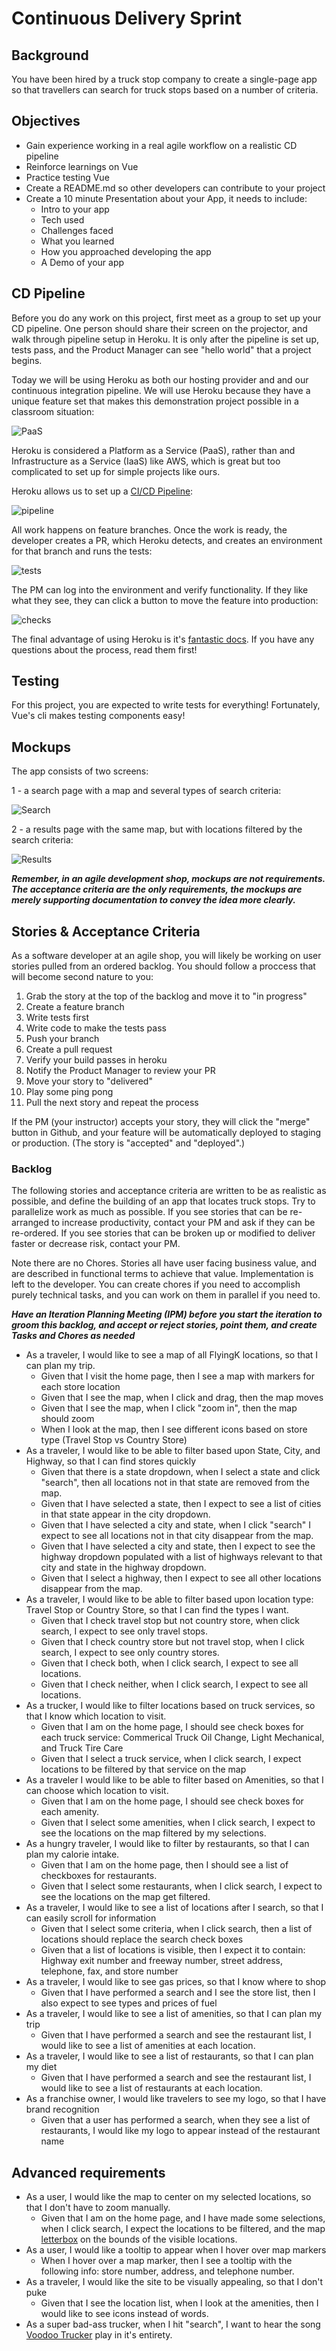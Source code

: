 # Continuous Delivery Sprint

## Background

You have been hired by a truck stop company to create a single-page app so that travellers can search for truck stops based on a number of criteria.

## Objectives

- Gain experience working in a real agile workflow on a realistic CD pipeline
- Reinforce learnings on Vue
- Practice testing Vue
- Create a README.md so other developers can contribute to your project
- Create a 10 minute Presentation about your App, it needs to include:
  - Intro to your app
  - Tech used
  - Challenges faced
  - What you learned
  - How you approached developing the app
  - A Demo of your app

## CD Pipeline

Before you do any work on this project, first meet as a group to set up your CD pipeline. One person should share their screen on the projector, and walk through pipeline setup in Heroku. It is only after the pipeline is set up, tests pass, and the Product Manager can see "hello world" that a project begins.

Today we will be using Heroku as both our hosting provider and and our continuous integration pipeline. We will use Heroku because they have a unique feature set that makes this demonstration project possible in a classroom situation:

![PaaS](./img/saas-vs-paas-vs-iaas.png)

Heroku is considered a Platform as a Service (PaaS), rather than and Infrastructure as a Service (IaaS) like AWS, which is great but too complicated to set up for simple projects like ours.

Heroku allows us to set up a [CI/CD Pipeline](https://devcenter.heroku.com/articles/pipelines):

![pipeline](./img/pipeline.png)

All work happens on feature branches. Once the work is ready, the developer creates a PR, which Heroku detects, and creates an environment for that branch and runs the tests:

![tests](./img/checks_pending.png)

The PM can log into the environment and verify functionality. If they like what they see, they can click a button to move the feature into production:

![checks](./img/checks_passed.png)

The final advantage of using Heroku is it's [fantastic docs](https://devcenter.heroku.com/categories/features). If you have any questions about the process, read them first!

## Testing

For this project, you are expected to write tests for everything! Fortunately, Vue's cli makes testing components easy!

## Mockups

The app consists of two screens:

1 - a search page with a map and several types of search criteria:

![Search](img/search_page.png)

2 - a results page with the same map, but with locations filtered by the search criteria:

![Results](img/results_page.png)

**_Remember, in an agile development shop, *mockups are not requirements*. The acceptance criteria are the only requirements, the mockups are merely supporting documentation to convey the idea more clearly._**

## Stories & Acceptance Criteria

As a software developer at an agile shop, you will likely be working on user stories pulled from an ordered backlog. You should follow a proccess that will become second nature to you:

1.  Grab the story at the top of the backlog and move it to "in progress"
1.  Create a feature branch
1.  Write tests first
1.  Write code to make the tests pass
1.  Push your branch
1.  Create a pull request
1.  Verify your build passes in heroku
1.  Notify the Product Manager to review your PR
1.  Move your story to "delivered"
1.  Play some ping pong
1.  Pull the next story and repeat the process

If the PM (your instructor) accepts your story, they will click the "merge" button in Github, and your feature will be automatically deployed to staging or production. (The story is "accepted" and "deployed".)

### Backlog

The following stories and acceptance criteria are written to be as realistic as possible, and define the building of an app that locates truck stops. Try to parallelize work as much as possible. If you see stories that can be re-arranged to increase productivity, contact your PM and ask if they can be re-ordered. If you see stories that can be broken up or modified to deliver faster or decrease risk, contact your PM.

Note there are no Chores. Stories all have user facing business value, and are described in functional terms to achieve that value. Implementation is left to the developer. You can create chores if you need to accomplish purely technical tasks, and you can work on them in parallel if you need to.

**_Have an Iteration Planning Meeting (IPM) before you start the iteration to groom this backlog, and accept or reject stories, point them, and create Tasks and Chores as needed_**

- As a traveler, I would like to see a map of all FlyingK locations, so that I can plan my trip.
  - Given that I visit the home page, then I see a map with markers for each store location
  - Given that I see the map, when I click and drag, then the map moves
  - Given that I see the map, when I click "zoom in", then the map should zoom
  - When I look at the map, then I see different icons based on store type (Travel Stop vs Country Store)
- As a traveler, I would like to be able to filter based upon State, City, and Highway, so that I can find stores quickly
  - Given that there is a state dropdown, when I select a state and click "search", then all locations not in that state are removed from the map.
  - Given that I have selected a state, then I expect to see a list of cities in that state appear in the city dropdown.
  - Given that I have selected a city and state, when I click "search" I expect to see all locations not in that city disappear from the map.
  - Given that I have selected a city and state, then I expect to see the highway dropdown populated with a list of highways relevant to that city and state in the highway dropdown.
  - Given that I select a highway, then I expect to see all other locations disappear from the map.
- As a traveler, I would like to be able to filter based upon location type: Travel Stop or Country Store, so that I can find the types I want.
  - Given that I check travel stop but not country store, when click search, I expect to see only travel stops.
  - Given that I check country store but not travel stop, when I click search, I expect to see only country stores.
  - Given that I check both, when I click search, I expect to see all locations.
  - Given that I check neither, when I click search, I expect to see all locations.
- As a trucker, I would like to filter locations based on truck services, so that I know which location to visit.
  - Given that I am on the home page, I should see check boxes for each truck service: Commerical Truck Oil Change, Light Mechanical, and Truck Tire Care
  - Given that I select a truck service, when I click search, I expect locations to be filtered by that service on the map
- As a traveler I would like to be able to filter based on Amenities, so that I can choose which location to visit.
  - Given that I am on the home page, I should see check boxes for each amenity.
  - Given that I select some amenities, when I click search, I expect to see the locations on the map filtered by my selections.
- As a hungry traveler, I would like to filter by restaurants, so that I can plan my calorie intake.
  - Given that I am on the home page, then I should see a list of checkboxes for restaurants.
  - Given that I select some restaurants, when I click search, I expect to see the locations on the map get filtered.
- As a traveler, I would like to see a list of locations after I search, so that I can easily scroll for information
  - Given that I select some criteria, when I click search, then a list of locations should replace the search check boxes
  - Given that a list of locations is visible, then I expect it to contain: Highway exit number and freeway number, street address, telephone, fax, and store number
- As a traveler, I would like to see gas prices, so that I know where to shop
  - Given that I have performed a search and I see the store list, then I also expect to see types and prices of fuel
- As a traveler, I would like to see a list of amenities, so that I can plan my trip
  - Given that I have performed a search and see the restaurant list, I would like to see a list of amenities at each location.
- As a traveler, I would like to see a list of restaurants, so that I can plan my diet
  - Given that I have performed a search and see the restaurant list, I would like to see a list of restaurants at each location.
- As a franchise owner, I would like travelers to see my logo, so that I have brand recognition
  - Given that a user has performed a search, when they see a list of restaurants, I would like my logo to appear instead of the restaurant name

## Advanced requirements

- As a user, I would like the map to center on my selected locations, so that I don't have to zoom manually.
  - Given that I am on the home page, and I have made some selections, when I click search, I expect the locations to be filtered, and the map [letterbox](<https://en.wikipedia.org/wiki/Letterboxing_(filming)>) on the bounds of the visible locations.
- As a user, I would like a tooltip to appear when I hover over map markers
  - When I hover over a map marker, then I see a tooltip with the following info: store number, address, and telephone number.
- As a traveler, I would like the site to be visually appealing, so that I don't puke
  - Given that I see the location list, when I look at the amenities, then I would like to see icons instead of words.
- As a super bad-ass trucker, when I hit "search", I want to hear the song [Voodoo Trucker](https://www.youtube.com/watch?v=QmskQLLDlNk) play in it's entirety.
